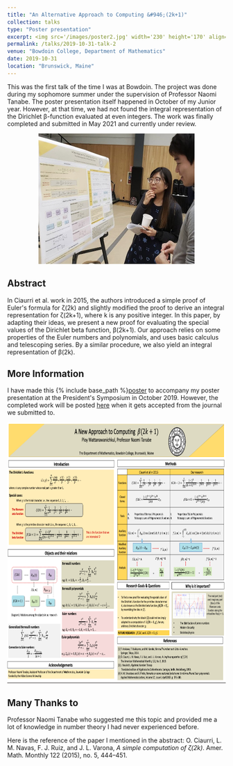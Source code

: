 ```yaml
---
title: "An Alternative Approach to Computing &#946;(2k+1)"
collection: talks
type: "Poster presentation"
excerpt: <img src='/images/poster2.jpg' width='230' height='170' align="right" hspace="20"> This was the first talk of the time I was at Bowdoin. The project was done during my sophomore summer under the supervision of Professor Naomi Tanabe. The poster presentation itself happened in October of my Junior year. However, at that time, we had not found the integral representation of the Dirichlet &#946;-function evaluated at even integers. The work was finally completed and submitted in May 2021 and currently under review. 
permalink: /talks/2019-10-31-talk-2
venue: "Bowdoin College, Department of Mathematics"
date: 2019-10-31
location: "Brunswick, Maine"
---
```


This was the first talk of the time I was at Bowdoin. The project was done during my sophomore summer under the supervision of Professor Naomi Tanabe. The poster presentation itself happened in October of my Junior year. However, at that time, we had not found the integral representation of the Dirichlet &#946;-function evaluated at even integers. The work was finally completed and submitted in May 2021 and currently under review. 

<p align="center">
  <img width="360" height="300" src="/images/poster2.jpg">
</p>

**Abstract**
------

In Ciaurri et al. work in 2015, the authors introduced a simple proof of Euler's formula for &#950;(2k) and slightly modified the proof to derive an integral representation for &#950;(2k+1), where k is any positive integer. In this paper, by adapting their ideas, we present a new proof for evaluating the special values of the Dirichlet beta function, &#946;(2k+1). Our approach relies on some properties of the Euler numbers and polynomials, and uses basic calculus and telescoping series. By a similar procedure, we also yield an integral representation of &#946;(2k). 

**More Information**
------

I have made this {% include base_path %}[poster](http://ploynawapan.github.io/files/Honorsthesis_Ploy.pdf) to accompany my poster presentation at the President's Symposium in October 2019. However, the completed work will be posted [here]() when it gets accepted from the journal we submitted to.

<p align="center">
  <img width="800" height="600" src="/images/poster.png">
</p>

**Many Thanks to**
------
Professor Naomi Tanabe who suggested me this topic and provided me a lot of knowledge in number theory I had never experienced before.

Here is the reference of the paper I mentioned in the abstract: 
O. Ciaurri, L. M. Navas, F. J. Ruiz, and J. L. Varona, *A simple computation of &#950;(2k)*. Amer. Math. Monthly 122 (2015), no. 5, 444–451.

